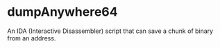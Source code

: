 # dumpAnywhere64
An IDA (Interactive Disassembler) script that can save a chunk of binary from an address.
